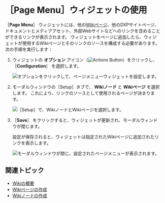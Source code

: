 # ［Page Menu］ウィジェットの使用

［**Page Menu**］ ウィジェットには、他の[Wikiページ](./getting-started-with-wikis.md)、他のDXPサイトページ、ドキュメントとメディアアセット、外部Webサイトなどへのリンクを含めることができるリンクが表示されます。 ウィジェットをページに追加したら、ウィジェットが使用するWikiページとそのリンクのソースを構成する必要があります。 次の手順を実行します：

1. ウィジェットの **オプション** アイコン（![Actions Button](../../images/icon-actions.png)）をクリックし、 ［**Configuration**］ を選択します。

   ![オプションをクリックして、ページメニューウィジェットを設定します。](./using-the-page-menu-widget/images/01.png)

1. モーダルウィンドウの［Setup］タブで、 **Wikiノード** と **Wikiページ** を選択します。 これにより、リンクのソースとして使用されるページが決まります。

    ![［Setup］で、WikiノードとWikiページを選択します。](./using-the-page-menu-widget/images/02.png)

1. ［**Save**］ をクリックすると、ウィジェットが更新され、モーダルウィンドウが閉じます。

    設定が保存されると、ウィジェットは指定されたWikiページに追加されたリンクを表示します。

    ![モーダルウィンドウが閉じ、設定されたページメニューが表示されます。](./using-the-page-menu-widget/images/03.png)

<a name="additional-information" />

## 関連トピック

- [Wikiの概要](./getting-started-with-wikis.md)
- [Wikiページの作成](./creating-wiki-pages.md)
- [Wikiノードの作成](./creating-a-node.md)
